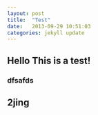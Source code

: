 ```yaml
---
layout: post
title:  "Test"
date:   2013-09-29 10:51:03
categories: jekyll update
---
```



## Hello This is a test!

### dfsafds ###
## 2jing ##

